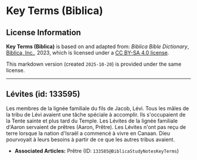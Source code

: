 # Key Terms (Biblica)

## License Information

**Key Terms (Biblica)** is based on and adapted from: _Biblica Bible Dictionary_, [Biblica, Inc.](https://www.biblica.com/), 2023, which is licensed under a [CC BY-SA 4.0 license](https://creativecommons.org/licenses/by-sa/4.0/legalcode.en).

This markdown version (created `2025-10-20`) is provided under the same license.



--------------------------------

## Lévites (id: 133595)

Les membres de la lignée familiale du fils de Jacob, Lévi. Tous les mâles de la tribu de Lévi avaient une tâche spéciale à accomplir. Ils s'occupaient de la Tente sainte et plus tard du Temple. Les Lévites de la lignée familiale d'Aaron servaient de prêtres (Aaron, Prêtre). Les Lévites n'ont pas reçu de terre lorsque la nation d'Israël a commencé à vivre en Canaan. Dieu pourvoyait à leurs besoins à partir de ce que les autres tribus avaient.

* **Associated Articles:** Prêtre (ID: `133585@BiblicaStudyNotesKeyTerms`)

